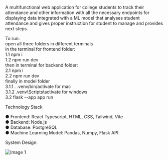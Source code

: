A multifunctional web application for college students to track their attendance and other information with all the necessary endpoints for displaying data integrated with a ML model that analyses student attendance and gives proper instruction for student to manage and provides next steps.

To run:<br />
open all three folders in different terminals<br />
in the terminal for frontend folder: <br />
1.1 npm i <br />
1.2 npm run dev <br />
then in terminal for backend folder: <br />
2.1 npm i <br />
2.2 npm run dev <br />
finally in model folder <br/>
3.1.1 . .venv/bin/activate for mac <br/>
3.1.2 .venv\Scripts\activate for windows <br />
3.2 flask --app app run <br />

Technology Stack

● Frontend: React Typescript, HTML, CSS, Tailwind, Vite<br />
● Backend: Node.js<br />
● Database: PostgreSQL<br />
● Machine Learning Model: Pandas, Numpy, Flask API<br />

System Design:<br />

![image 1](https://github.com/Samir-Wankhede/EduTrack/assets/137442566/b130b07b-dd92-4b20-b924-db54c04412dd)
